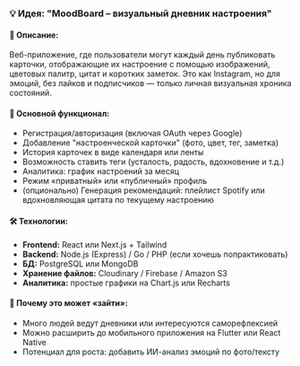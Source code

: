 
### 💡 **Идея: "MoodBoard – визуальный дневник настроения"**

#### 📌 Описание:

Веб-приложение, где пользователи могут каждый день публиковать карточки, отображающие их настроение с помощью изображений, цветовых палитр, цитат и коротких заметок. Это как Instagram, но для эмоций, без лайков и подписчиков — только личная визуальная хроника состояний.

#### 🎯 Основной функционал:

- Регистрация/авторизация (включая OAuth через Google)
- Добавление "настроенческой карточки" (фото, цвет, тег, заметка)
- История карточек в виде календаря или ленты
- Возможность ставить теги (усталость, радость, вдохновение и т.д.)
- Аналитика: график настроений за месяц
- Режим «приватный» или «публичный» профиль
- (опционально) Генерация рекомендаций: плейлист Spotify или вдохновляющая цитата по текущему настроению

#### 🛠️ Технологии:

- **Frontend:** React или Next.js + Tailwind
- **Backend:** Node.js (Express) / Go / PHP (если хочешь попрактиковать)
- **БД:** PostgreSQL или MongoDB
- **Хранение файлов:** Cloudinary / Firebase / Amazon S3
- **Аналитика:** простые графики на Chart.js или Recharts

#### 🤔 Почему это может «зайти»:

- Много людей ведут дневники или интересуются саморефлексией
- Можно расширить до мобильного приложения на Flutter или React Native
- Потенциал для роста: добавить ИИ-анализ эмоций по фото/тексту